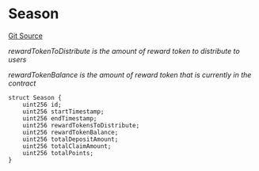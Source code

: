 # Season
[Git Source](https://github.com/VaporFi/liquid-staking/blob/3b515db4cbed442e9d462b37141dae8e14c9c9d0/src/libraries/AppStorage.sol)

*rewardTokenToDistribute is the amount of reward token to distribute to users*

*rewardTokenBalance is the amount of reward token that is currently in the contract*


```solidity
struct Season {
    uint256 id;
    uint256 startTimestamp;
    uint256 endTimestamp;
    uint256 rewardTokensToDistribute;
    uint256 rewardTokenBalance;
    uint256 totalDepositAmount;
    uint256 totalClaimAmount;
    uint256 totalPoints;
}
```

